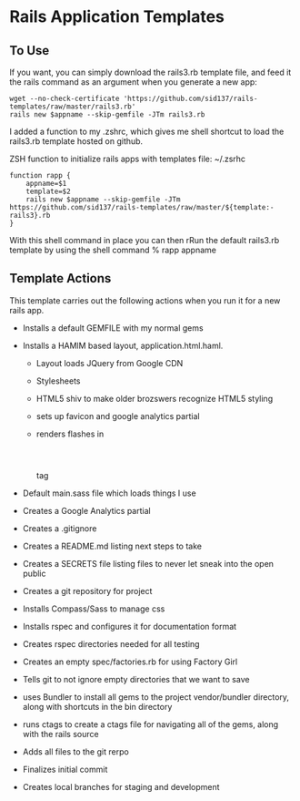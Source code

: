 
# Rails Application Templates

## To Use

If you want, you can simply download the rails3.rb template file, and feed it
the rails command as an argument when you generate a new app:

    wget --no-check-certificate 'https://github.com/sid137/rails-templates/raw/master/rails3.rb'
    rails new $appname --skip-gemfile -JTm rails3.rb 


I added a function to my .zshrc, which gives me shell shortcut to load the rails3.rb template hosted on
github.  

ZSH function to initialize rails apps with templates
file: ~/.zsrhc

    function rapp {
        appname=$1
        template=$2
        rails new $appname --skip-gemfile -JTm https://github.com/sid137/rails-templates/raw/master/${template:-rails3}.rb 
    }


With this shell command in place you can then rRun the default rails3.rb template by using the shell command
    %  rapp appname

## Template Actions

This template carries out the following actions when you run it for a new rails
app.

* Installs a default GEMFILE with my normal gems

* Installs a HAMlM based layout, application.html.haml.  

  -  Layout loads JQuery from Google CDN

  -  Stylesheets 

  - HTML5 shiv to make older brozswers recognize HTML5 styling

  - sets up favicon and google analytics partial

  - renders flashes in <header></header> tag

* Default main.sass file which loads things I use

* Creates a Google Analytics partial

* Creates a .gitignore

* Creates a README.md listing next steps to take

* Creates a SECRETS file listing files to never let sneak into the open public

* Creates a git repository for project

* Installs Compass/Sass to manage css

* Installs rspec and configures it for documentation format

* Creates rspec directories needed for all testing

* Creates an empty spec/factories.rb for using Factory Girl

* Tells git to not ignore empty directories that we want to save

* uses Bundler to install all gems to the project vendor/bundler directory,
  along with shortcuts in the bin directory

* runs ctags to create a ctags file for navigating all of the gems, along with
  the rails source

* Adds all files to the git rerpo

* Finalizes initial commit

* Creates local branches for staging and development


